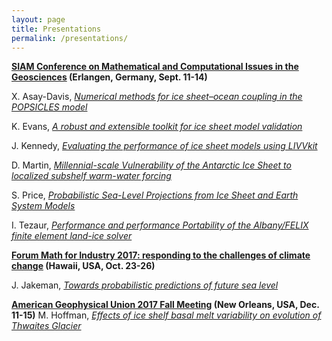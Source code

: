 ```yaml
---
layout: page
title: Presentations
permalink: /presentations/
---
```


**[SIAM Conference on Mathematical and Computational Issues in the Geosciences](http://www.siam-gs17.de/) (Erlangen, Germany, Sept. 11-14)**

X. Asay-Davis, [*Numerical methods for ice sheet–ocean coupling in the POPSICLES model*](https://drive.google.com/open?id=0B6Ue2j2To9fQUEF1TFhkaGlHOEE)

K. Evans, [*A robust and extensible toolkit for ice sheet model validation*](https://drive.google.com/open?id=0B6Ue2j2To9fQdXpKbHdIeTZjQ2M)

J. Kennedy, [*Evaluating the performance of ice sheet models using LIVVkit*](https://drive.google.com/open?id=0B6Ue2j2To9fQMEFBeXpFRlZ2Vlk)

D. Martin, [*Millennial-scale Vulnerability of the Antarctic Ice Sheet to localized subshelf warm-water forcing*](https://drive.google.com/open?id=0B6Ue2j2To9fQcFpPeEhtRlIxZVk)

S. Price, [*Probabilistic Sea-Level Projections from Ice Sheet and Earth System Models*](https://drive.google.com/open?id=0B6Ue2j2To9fQcFFxQTVEUU1penc)

I. Tezaur, [*Performance and performance Portability of the Albany/FELIX finite element land-ice solver*](https://drive.google.com/open?id=0B6Ue2j2To9fQV3p0aFpaX2I2ajQ)

**[Forum Math for Industry 2017: responding to the challenges of climate change](http://apcmfi.org/fmfi2017/) (Hawaii, USA, Oct. 23-26)**

J. Jakeman, [*Towards probabilistic predictions of future sea level*](https://drive.google.com/open?id=0B6Ue2j2To9fQMXNmSG8zd0p0eEk)


**[American Geophysical Union 2017 Fall Meeting](https://fallmeeting.agu.org/2017/) (New Orleans, USA, Dec. 11-15)**
M. Hoffman, [*Effects of ice shelf basal melt variability on evolution of Thwaites Glacier*](https://drive.google.com/open?id=1snuh3_KPUaLIM6QzkAC1TiSExvVj--xG)
